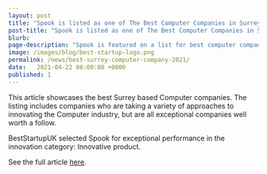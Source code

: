 ```yaml
---
layout: post
title: "Spook is listed as one of The Best Computer Companies in Surrey (2021)" 
post-title: "Spook is listed as one of The Best Computer Companies in Surrey (2021)" 
blurb: 
page-description: "Spook is featured on a list for best computer companies based in Surrey for 2021." 
image: /images/blog/best-startup-logo.png 
permalink: /news/best-surrey-computer-company-2021/
date:   2021-04-22 08:00:00 +0000
published: 1
---
```


This article showcases the best Surrey based Computer companies. The listing includes companies who are taking a variety of approaches to innovating the Computer industry, but are all exceptional companies well worth a follow.

BestStartupUK selected Spook for exceptional performance in the innovation category: Innovative product.

See the full article [here](https://beststartup.co.uk/these-are-the-best-computer-companies-in-surrey-2021/).
